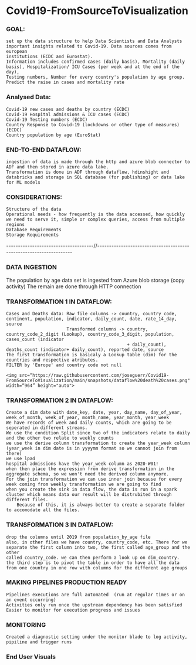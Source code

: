 # Covid19-FromSourceToVisualization


### GOAL: 
	set up the data structure to help Data Scientists and Data Analysts important insights related to Covid-19. Data sources comes from european 
	institutions (ECDC and Eurostat).
	Information includes confirmed cases (daily basis), Mortality (daily basis), Hospitalization/ ICU Cases (per week and at the end of the day),
	Testing numbers, Number for every country's population by age group.
	Predict the raise in cases and mortality rate
	
### Analysed Data: 
	Covid-19 new cases and deaths by country (ECDC)
	Covid-19 Hospital admissions & ICU cases (ECDC)
	Covid-19 Testing numbers (ECDC)
	Country Response to Covid-19 (lockdowns or other type of measures) (ECDC)
	Country population by age (EuroStat)
	  

### END-TO-END DATAFLOW:
	ingestion of data is made through the http and azure blob connector to ADF and then stored in azure data lake.
	Transformation is done in ADF through dataflow, hdinshight and databricks and storage in SQL database (for publishing) or data lake for ML models
	
### CONSIDERATIONS:
	Structure of the data
	Operational needs - how frequently is the data accessed, how quickly we need to serve it, simple or complex queries, access from multiple regions
	Database Requirements
	Storage Requirements
	  
-------------------------------------//-------------------------------------------------------------------	  
	  
### DATA INGESTION 
  The population by age data set is ingested from Azure blob storage (copy activity)
  The remain are done through HTTP connection
	
### TRANSFORMATION 1 IN DATAFLOW:
	Cases and Deaths data: Raw file columns -> country, country_code, continent, population, indicator, daily_count, date, rate_14_day, source
						   Transformed columns -> country, country_code_2_digit (Lookup), country_code_3_digit, population, cases_count (indicator
												  + daily_count), deaths_count (indicator+ daily_count), reported date, source
	The first transformation is basicaly a Lookup table (dim) for the countries and respective atributes.
	FILTER by 'Europe' and country code not null
	
	<img src=“https://raw.githubusercontent.com/joseguerr/Covid19-FromSourceToVisualization/main/snapshots/dataflow%20death%20cases.png" width=“964” height="auto">
	
	
### TRANSFORMATION 2 IN DATAFLOW:
	Create a dim date with date_key, date, year, day_name, day_of_year, week_of_month, week_of_year, month_name, year_month, year_week
	We have records of week and daily counts, which are going to be seperated in different streams.
	We use the condition Split since two of the indicators relate to daily and the other two relate to weekly counts
	we use the derive column transformation to create the year_week column (year_week in dim date is in yyyymm format so we cannot join from there)
	we use lpad
	hospital admissions have the year_week column as 2020-W01!
	when then place the expression from derive transformation in the aggregate schema, so we won't need the derived column anymore.
	For the join transformation we can use inner join because for every week coming from weekly transformation we are going to find 
	when you create the sink in data flow, the data is run in a spark cluster which means data our result will be distrubited through different files.
		Because of this, it is always better to create a separate folder to accomodate all the files.

### TRANSFORMATION 3 IN DATAFLOW:
	drop the columns until 2019 from population_by_age file
	also, in other files we have country, country_code, etc. There for we separate the first column into two, the first called age_group and the other
	called country_code. we can then perform a look up on dim_country.
	the third step is to pivot the table in order to have all the data from one country in one row with columns for the different age groups
	
	
### MAKING PIPELINES PRODUCTION READY
	Pipelines executions are full automated  (run at regular times or on an event occurring)
	Activities only run once the upstream dependency has been satisfied
	Easier to monitor for execution progress and issues
	
### MONITORING
	
	Created a diagnostic setting under the monitor blade to log activity, pipiline and trigger runs
  
  
### End User Visuals
